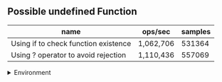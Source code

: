 ## Possible undefined Function

|name|ops/sec|samples|
|-|-|-|
|Using if to check function existence|1,062,706|531364|
|Using ? operator to avoid rejection|1,110,436|557069|


<details>
<summary>Environment</summary>

* __Machine:__ linux x64 | 4 vCPUs | 7.6GB Mem
* __Run:__ Wed Oct 15 2025 22:02:56 GMT+0000 (Coordinated Universal Time)
* __Node:__ `v24.9.0`
</details>

<!--
{"environment":{"platform":"linux","arch":"x64","cpus":4,"totalMemory":7.597843170166016},"benchmarks":[{"name":"Using if to check function existence","samples":531364,"opsSec":1062706.2187733399},{"name":"Using ? operator to avoid rejection","samples":557069,"opsSec":1110436.8274400698}]}-->
